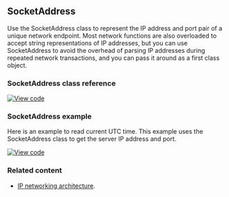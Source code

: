## SocketAddress

Use the SocketAddress class to represent the IP address and port pair of a unique network endpoint. Most network functions are also overloaded to accept string representations of IP addresses, but you can use SocketAddress to avoid the overhead of parsing IP addresses during repeated network transactions, and you can pass it around as a first class object.

### SocketAddress class reference

[![View code](https://www.mbed.com/embed/?type=library)](http://os-doc-builder.test.mbed.com/docs/development/mbed-os-api-doxy/_socket_address_8h_source.html)

### SocketAddress example

Here is an example to read current UTC time. This example uses the SocketAddress class to get the server IP address and port.

[![View code](https://www.mbed.com/embed/?url=https://os.mbed.com/teams/mbed_example/code/mbed-os-example-udp-sockets/)](https://os.mbed.com/teams/mbed_example/code/mbed-os-example-udp-sockets/file/cf516d904427/main.cpp)

### Related content

- [IP networking architecture](/docs/development/reference/ip-networking.html).
